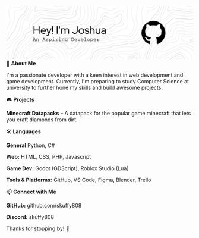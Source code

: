 ![Header](./github-header-image.png)
🚀 **About Me**

I'm a passionate developer with a keen interest in web development and game development. Currently, I'm preparing to study Computer Science at university to further hone my skills and build awesome projects.

🎮 **Projects**

**Minecraft Datapacks** – A datapack for the popular game minecraft that lets you craft diamonds from dirt.

🛠️ **Languages**

**General** Python, C#

**Web:** HTML, CSS, PHP, Javascript

**Game Dev:** Godot (GDScript), Roblox Studio (Lua)

**Tools & Platforms:** GitHub, VS Code, Figma, Blender, Trello

📫 **Connect with Me**

**GitHub:** github.com/skuffy808

**Discord:** skuffy808

Thanks for stopping by! 🚀

